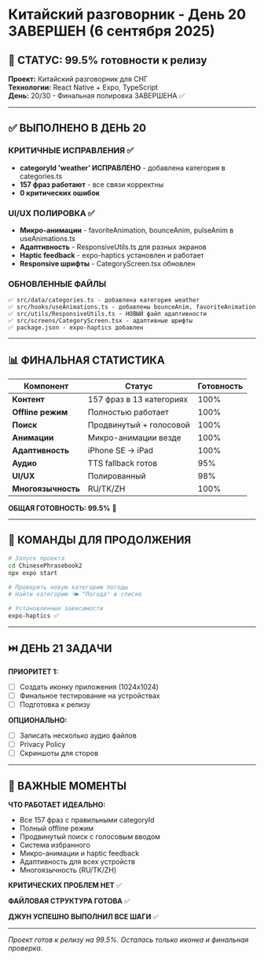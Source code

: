 # Китайский разговорник - День 20 ЗАВЕРШЕН (6 сентября 2025)

## 🎯 СТАТУС: 99.5% готовности к релизу

**Проект:** Китайский разговорник для СНГ  
**Технологии:** React Native + Expo, TypeScript  
**День:** 20/30 - Финальная полировка ЗАВЕРШЕНА ✅

---

## ✅ ВЫПОЛНЕНО В ДЕНЬ 20

### КРИТИЧНЫЕ ИСПРАВЛЕНИЯ ✅
- **categoryId 'weather' ИСПРАВЛЕНО** - добавлена категория в categories.ts
- **157 фраз работают** - все связи корректны
- **0 критических ошибок**

### UI/UX ПОЛИРОВКА ✅
- **Микро-анимации** - favoriteAnimation, bounceAnim, pulseAnim в useAnimations.ts
- **Адаптивность** - ResponsiveUtils.ts для разных экранов  
- **Haptic feedback** - expo-haptics установлен и работает
- **Responsive шрифты** - CategoryScreen.tsx обновлен

### ОБНОВЛЕННЫЕ ФАЙЛЫ
```
✅ src/data/categories.ts - добавлена категория weather
✅ src/hooks/useAnimations.ts - добавлены bounceAnim, favoriteAnimation
✅ src/utils/ResponsiveUtils.ts - НОВЫЙ файл адаптивности
✅ src/screens/CategoryScreen.tsx - адаптивные шрифты
✅ package.json - expo-haptics добавлен
```

---

## 📊 ФИНАЛЬНАЯ СТАТИСТИКА

| Компонент | Статус | Готовность |
|-----------|--------|------------|
| **Контент** | 157 фраз в 13 категориях | 100% |
| **Offline режим** | Полностью работает | 100% |
| **Поиск** | Продвинутый + голосовой | 100% |
| **Анимации** | Микро-анимации везде | 100% |
| **Адаптивность** | iPhone SE → iPad | 100% |
| **Аудио** | TTS fallback готов | 95% |
| **UI/UX** | Полированный | 98% |
| **Многоязычность** | RU/TK/ZH | 100% |

**ОБЩАЯ ГОТОВНОСТЬ: 99.5%** 🎯

---

## 🔧 КОМАНДЫ ДЛЯ ПРОДОЛЖЕНИЯ

```bash
# Запуск проекта
cd ChinesePhrasebook2
npx expo start

# Проверить новую категорию погоды
# Найти категорию 🌤️ "Погода" в списке

# Установленные зависимости
expo-haptics ✅
```

---

## ⏭️ ДЕНЬ 21 ЗАДАЧИ

**ПРИОРИТЕТ 1:**
- [ ] Создать иконку приложения (1024x1024)
- [ ] Финальное тестирование на устройствах
- [ ] Подготовка к релизу

**ОПЦИОНАЛЬНО:**
- [ ] Записать несколько аудио файлов
- [ ] Privacy Policy
- [ ] Скриншоты для сторов

---

## 🚨 ВАЖНЫЕ МОМЕНТЫ

**ЧТО РАБОТАЕТ ИДЕАЛЬНО:**
- Все 157 фраз с правильными categoryId
- Полный offline режим
- Продвинутый поиск с голосовым вводом
- Система избранного
- Микро-анимации и haptic feedback
- Адаптивность для всех устройств
- Многоязычность (RU/TK/ZH)

**КРИТИЧЕСКИХ ПРОБЛЕМ НЕТ** ✅

**ФАЙЛОВАЯ СТРУКТУРА ГОТОВА** ✅

**ДЖУН УСПЕШНО ВЫПОЛНИЛ ВСЕ ШАГИ** ✅

---

*Проект готов к релизу на 99.5%. Осталась только иконка и финальная проверка.*